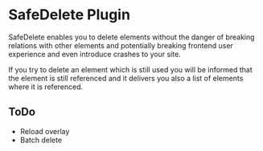 # SafeDelete Plugin

SafeDelete enables you to delete elements without the danger of breaking relations with other elements and potentially
breaking frontend user experience and even introduce crashes to your site. 

If you try to delete an element which is still used you will be informed that the element is still referenced and it
delivers you also a list of elements where it is referenced.

## ToDo

- Reload overlay
- Batch delete
